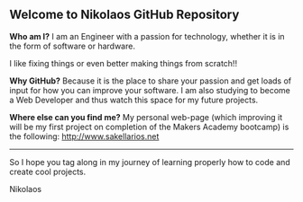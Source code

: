 ## Welcome to Nikolaos GitHub Repository


**Who am I?**
I am an Engineer with a passion for technology, whether it is in the form of software or hardware.

I like fixing things or even better making things from scratch!!

**Why GitHub?**
Because it is the place to share your passion and get loads of input for how you can improve your software.
I am also studying to become a Web Developer and thus watch this space for my future projects.

**Where else can you find me?**
My personal web-page (which improving it will be my first project on completion of the Makers Academy bootcamp) is the following: http://www.sakellarios.net

------

So I hope you tag along in my journey of learning properly how to code and create cool projects.

Nikolaos
